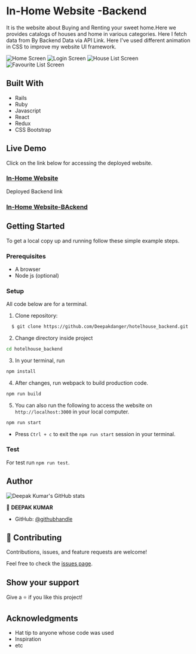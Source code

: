 
# In-Home Website -Backend
It is the website about Buying and Renting your sweet home.Here we provides catalogs of houses and home in various categories. Here I fetch data from By Backend Data via API Link.
Here I've used different animation in CSS to improve my website UI framework.


 ![Home Screen](src/assets/imgscreen/screen1.PNG)
 ![Login Screen](src/assets/imgscreen/screen2.PNG)
 ![House List Screen](src/assets/imgscreen/screen3.PNG)
 ![Favourite List Screen](src/assets/imgscreen/screen4.PNG)

## Built With
- Rails
- Ruby
- Javascript
- React
- Redux
- CSS Bootstrap

## Live Demo

Click on the link below for accessing the deployed website.
### [In-Home Website](https://thirsty-wescoff-f34d62.netlify.app/)</p>

Deployed Backend link

### [In-Home Website-BAckend ](https://floating-harbor-48342.herokuapp.com/)</p>

## Getting Started

To get a local copy up and running follow these simple example steps.

### Prerequisites
- A browser
- Node js (optional)

### Setup

All code below are for a terminal.

1. Clone repository: 
```sh
  $ git clone https://github.com/Deepakdanger/hotelhouse_backend.git
```
2. Change directory inside project
```sh
cd hotelhouse_backend
```
3. In your terminal, run 
```sh
npm install
```
4. After changes, run webpack to build production code.
```sh
npm run build
```   
5. You can also run the following to access the website on `http://localhost:3000` in your local computer.
```sh
npm run start
```
* Press `Ctrl + c` to exit the `npm run start` session in your terminal.

### Test

For test run `npm run test`.

## Author

![Deepak Kumar's GitHub stats](https://github-readme-stats.vercel.app/api?username=Deepakdanger&count_private=true&theme=dark&show_icons=true)

👤 **DEEPAK KUMAR**
- GitHub: [@githubhandle](https://github.com/Deepakdanger)

## 🤝 Contributing

Contributions, issues, and feature requests are welcome!

Feel free to check the [issues page](https://github.com/Deepakdanger/hotelhouse_backend/issuess).

## Show your support

Give a ⭐️ if you like this project!

## Acknowledgments

- Hat tip to anyone whose code was used
- Inspiration
- etc

